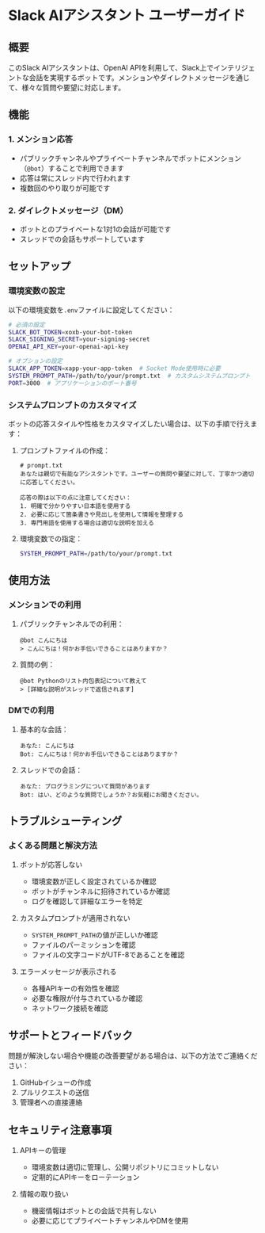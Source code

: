 # Slack AIアシスタント ユーザーガイド

## 概要

このSlack AIアシスタントは、OpenAI APIを利用して、Slack上でインテリジェントな会話を実現するボットです。メンションやダイレクトメッセージを通じて、様々な質問や要望に対応します。

## 機能

### 1. メンション応答
- パブリックチャンネルやプライベートチャンネルでボットにメンション（`@bot`）することで利用できます
- 応答は常にスレッド内で行われます
- 複数回のやり取りが可能です

### 2. ダイレクトメッセージ（DM）
- ボットとのプライベートな1対1の会話が可能です
- スレッドでの会話もサポートしています

## セットアップ

### 環境変数の設定

以下の環境変数を`.env`ファイルに設定してください：

```bash
# 必須の設定
SLACK_BOT_TOKEN=xoxb-your-bot-token
SLACK_SIGNING_SECRET=your-signing-secret
OPENAI_API_KEY=your-openai-api-key

# オプションの設定
SLACK_APP_TOKEN=xapp-your-app-token  # Socket Mode使用時に必要
SYSTEM_PROMPT_PATH=/path/to/your/prompt.txt  # カスタムシステムプロンプト
PORT=3000  # アプリケーションのポート番号
```

### システムプロンプトのカスタマイズ

ボットの応答スタイルや性格をカスタマイズしたい場合は、以下の手順で行えます：

1. プロンプトファイルの作成：
   ```text
   # prompt.txt
   あなたは親切で有能なアシスタントです。ユーザーの質問や要望に対して、丁寧かつ適切に応答してください。

   応答の際は以下の点に注意してください：
   1. 明確で分かりやすい日本語を使用する
   2. 必要に応じて箇条書きや見出しを使用して情報を整理する
   3. 専門用語を使用する場合は適切な説明を加える
   ```

2. 環境変数での指定：
   ```bash
   SYSTEM_PROMPT_PATH=/path/to/your/prompt.txt
   ```

## 使用方法

### メンションでの利用

1. パブリックチャンネルでの利用：
   ```
   @bot こんにちは
   > こんにちは！何かお手伝いできることはありますか？
   ```

2. 質問の例：
   ```
   @bot Pythonのリスト内包表記について教えて
   > [詳細な説明がスレッドで返信されます]
   ```

### DMでの利用

1. 基本的な会話：
   ```
   あなた: こんにちは
   Bot: こんにちは！何かお手伝いできることはありますか？
   ```

2. スレッドでの会話：
   ```
   あなた: プログラミングについて質問があります
   Bot: はい、どのような質問でしょうか？お気軽にお聞きください。
   ```

## トラブルシューティング

### よくある問題と解決方法

1. ボットが応答しない
   - 環境変数が正しく設定されているか確認
   - ボットがチャンネルに招待されているか確認
   - ログを確認して詳細なエラーを特定

2. カスタムプロンプトが適用されない
   - `SYSTEM_PROMPT_PATH`の値が正しいか確認
   - ファイルのパーミッションを確認
   - ファイルの文字コードがUTF-8であることを確認

3. エラーメッセージが表示される
   - 各種APIキーの有効性を確認
   - 必要な権限が付与されているか確認
   - ネットワーク接続を確認

## サポートとフィードバック

問題が解決しない場合や機能の改善要望がある場合は、以下の方法でご連絡ください：

1. GitHubイシューの作成
2. プルリクエストの送信
3. 管理者への直接連絡

## セキュリティ注意事項

1. APIキーの管理
   - 環境変数は適切に管理し、公開リポジトリにコミットしない
   - 定期的にAPIキーをローテーション

2. 情報の取り扱い
   - 機密情報はボットとの会話で共有しない
   - 必要に応じてプライベートチャンネルやDMを使用 